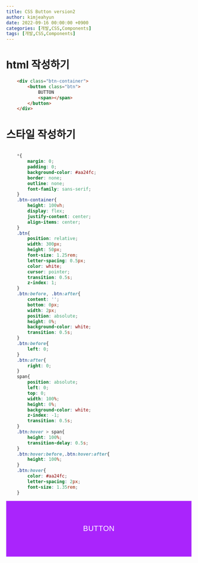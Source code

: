 ```yaml
---
title: CSS Button version2
author: kimjeahyun
date: 2022-09-16 00:00:00 +0900
categories: [개발,CSS,Components]
tags: [개발,CSS,Components]
---
```

<style type="text/css">
	.btn-container{
		background-color: #aa24fc;
		width:500px;
		height:150px;
		display: flex;
		justify-content: center;
		align-items: center;
	}
	.btn{
		background-color: #aa24fc;
		border: none;
		outline: none;
		font-family: sans-serif;
		position: relative;
		width: 300px;
		height: 50px;
		font-size: 1.25rem;
		letter-spacing: 0.5px;
		color: white;
		cursor: pointer;
		transition: 0.5s;
		z-index: 1;
	}
	.btn:before, .btn:after{
		content: '';
		bottom: 0px;
		width: 2px;
		position: absolute;
		height: 0%;
		background-color: white;
		transition: 0.5s;
	}
	.btn:before{
		left: 0;
	}
	.btn:after{
		right: 0;
	}
	.jh-span{
		position: absolute;
		left: 0;
		top: 0;
		width: 100%;
		height: 0%;
		background-color: white;
		z-index: -1;
		transition: 0.5s;
	}
	.btn:hover > .jh-span{
		height: 100%;
		transition-delay: 0.5s;
	}
	.btn:hover:before,.btn:hover:after{
		height: 100%;
	}
	.btn:hover{
		color: #aa24fc;
		letter-spacing: 2px;
		font-size: 1.35rem;
	}
</style>


# html 작성하기

```html
	<div class="btn-container">
		<button class="btn">
			BUTTON
			<span></span>
		</button>
	</div>
```

# 스타일 작성하기

```css

	*{
		margin: 0;
		padding: 0;
		background-color: #aa24fc;
		border: none;
		outline: none;
		font-family: sans-serif;
	}
	.btn-container{
		height: 100vh;
		display: flex;
		justify-content: center;
		align-items: center;
	}
	.btn{
		position: relative;
		width: 300px;
		height: 50px;
		font-size: 1.25rem;
		letter-spacing: 0.5px;
		color: white;
		cursor: pointer;
		transition: 0.5s;
		z-index: 1;
	}
	.btn:before, .btn:after{
		content: '';
		bottom: 0px;
		width: 2px;
		position: absolute;
		height: 0%;
		background-color: white;
		transition: 0.5s;
	}
	.btn:before{
		left: 0;
	}
	.btn:after{
		right: 0;
	}
	span{
		position: absolute;
		left: 0;
		top: 0;
		width: 100%;
		height: 0%;
		background-color: white;
		z-index: -1;
		transition: 0.5s;
	}
	.btn:hover > span{
		height: 100%;
		transition-delay: 0.5s;
	}
	.btn:hover:before,.btn:hover:after{
		height: 100%;
	}
	.btn:hover{
		color: #aa24fc;
		letter-spacing: 2px;
		font-size: 1.35rem;
	}
```

<div class="btn-container">
	<button class="btn">
		BUTTON
		<span class="jh-span"></span>
	</button>
</div>
